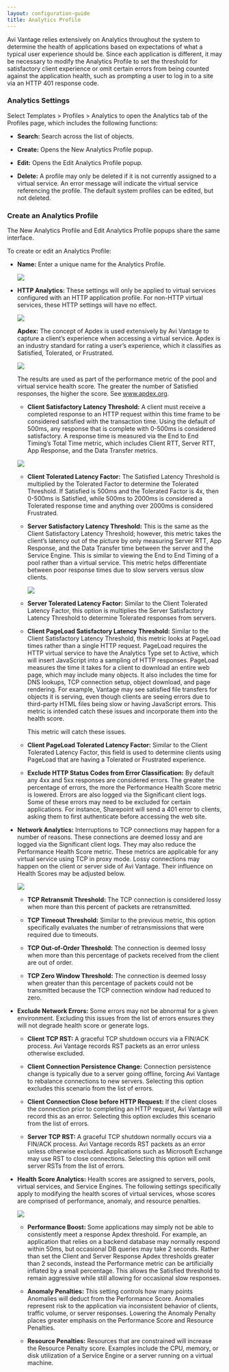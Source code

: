 ```yaml
---
layout: configuration-guide
title: Analytics Profile
---
```


Avi Vantage relies extensively on Analytics throughout the system to determine the health of applications based on expectations of what a typical user experience should be. Since each application is different, it may be necessary to modify the Analytics Profile to set the threshold for satisfactory client experience or omit certain errors from being counted against the application health, such as prompting a user to log in to a site via an HTTP 401 response code.

### Analytics Settings

Select Templates > Profiles > Analytics to open the Analytics tab of the Profiles page, which includes the following functions:

*   **Search:** Search across the list of objects.

*   **Create:** Opens the New Analytics Profile popup.

*   **Edit:** Opens the Edit Analytics Profile popup.

*   **Delete:** A profile may only be deleted if it is not currently assigned to a virtual service. An error message will indicate the virtual service referencing the profile. The default system profiles can be edited, but not deleted.

### Create an Analytics Profile

The New Analytics Profile and Edit Analytics Profile popups share the same interface.

To create or edit an Analytics Profile:

*   **Name:** Enter a unique name for the Analytics Profile.
    
    ![][1]

*   **HTTP Analytics:** These settings will only be applied to virtual services configured with an HTTP application profile. For non-HTTP virtual services, these HTTP settings will have no effect.
    
    ![][2]
    
    **Apdex:** The concept of Apdex is used extensively by Avi Vantage to capture a client’s experience when accessing a virtual service. Apdex is an industry standard for rating a user’s experience, which it classifies as Satisfied, Tolerated, or Frustrated.
    
    ![][3]
    
    The results are used as part of the performance metric of the pool and virtual service health score. The greater the number of Satisfied responses, the higher the score. See <a href="http://www.apdex.org" target="_blank">www.apdex.org</a>.
    
    *   **Client Satisfactory Latency Threshold:** A client must receive a completed response to an HTTP request within this time frame to be considered satisfied with the transaction time. Using the default of 500ms, any response that is complete with 0-500ms is considered satisfactory. A response time is measured via the End to End Timing’s Total Time metric, which includes Client RTT, Server RTT, App Response, and the Data Transfer metrics.
    
    ![][4]
    
    *   **Client Tolerated Latency Factor:** The Satisfied Latency Threshold is multiplied by the Tolerated Factor to determine the Tolerated Threshold. If Satisfied is 500ms and the Tolerated Factor is 4x, then 0-500ms is Satisfied, while 500ms to 2000ms is considered a Tolerated response time and anything over 2000ms is considered Frustrated.
    
    *   **Server Satisfactory Latency Threshold:** This is the same as the Client Satisfactory Latency Threshold; however, this metric takes the client’s latency out of the picture by only measuring Server RTT, App Response, and the Data Transfer time between the server and the Service Engine. This is similar to viewing the End to End Timing of a pool rather than a virtual service. This metric helps differentiate between poor response times due to slow servers versus slow clients.
        
        ![][5]
    
    *   **Server Tolerated Latency Factor:** Similar to the Client Tolerated Latency Factor, this option is multiplies the Server Satisfactory Latency Threshold to determine Tolerated responses from servers.
    
    *   **Client PageLoad Satisfactory Latency Threshold:** Similar to the Client Satisfactory Latency Threshold, this metric looks at PageLoad times rather than a single HTTP request. PageLoad requires the HTTP virtual service to have the Analytics Type set to Active, which will insert JavaScript into a sampling of HTTP responses. PageLoad measures the time it takes for a client to download an entire web page, which may include many objects. It also includes the time for DNS lookups, TCP connection setup, object download, and page rendering. For example, Vantage may see satisfied file transfers for objects it is serving, even though clients are seeing errors due to third-party HTML files being slow or having JavaScript errors. This metric is intended catch these issues and incorporate them into the health score.
        
        This metric will catch these issues.
    
    *   **Client PageLoad Tolerated Latency Factor:** Similar to the Client Tolerated Latency Factor, this field is used to determine clients using PageLoad that are having a Tolerated or Frustrated experience.
    
    *   **Exclude HTTP Status Codes from Error Classification:** By default any 4xx and 5xx responses are considered errors. The greater the percentage of errors, the more the Performance Health Score metric is lowered. Errors are also logged via the Significant client logs. Some of these errors may need to be excluded for certain applications. For instance, Sharepoint will send a 401 error to clients, asking them to first authenticate before accessing the web site.

*   **Network Analytics:** Interruptions to TCP connections may happen for a number of reasons. These connections are deemed lossy and are logged via the Significant client logs. They may also reduce the Performance Health Score metric. These metrics are applicable for any virtual service using TCP in proxy mode. Lossy connections may happen on the client or server side of Avi Vantage. Their influence on Health Scores may be adjusted below.
    
    ![][6]
    
    *   **TCP Retransmit Threshold:** The TCP connection is considered lossy when more than this percent of packets are retransmitted.
    
    *   **TCP Timeout Threshold:** Similar to the previous metric, this option specifically evaluates the number of retransmissions that were required due to timeouts.
    
    *   **TCP Out-of-Order Threshold:** The connection is deemed lossy when more than this percentage of packets received from the client are out of order.
    
    *   **TCP Zero Window Threshold:** The connection is deemed lossy when greater than this percentage of packets could not be transmitted because the TCP connection window had reduced to zero.

*   **Exclude Network Errors:** Some errors may not be abnormal for a given environment. Excluding this issues from the list of errors ensures they will not degrade health score or generate logs.
    
    *   **Client TCP RST:** A graceful TCP shutdown occurs via a FIN/ACK process. Avi Vantage records RST packets as an error unless otherwise excluded.
    
    *   **Client Connection Persistence Change:** Connection persistence change is typically due to a server going offline, forcing Avi Vantage to rebalance connections to new servers. Selecting this option excludes this scenario from the list of errors.
    
    *   **Client Connection Close before HTTP Request:** If the client closes the connection prior to completing an HTTP request, Avi Vantage will record this as an error. Selecting this option excludes this scenario from the list of errors.
    
    *   **Server TCP RST:** A graceful TCP shutdown normally occurs via a FIN/ACK process. Avi Vantage records RST packets as an error unless otherwise excluded. Applications such as Microsoft Exchange may use RST to close connections. Selecting this option will omit server RSTs from the list of errors.

*   **Health Score Analytics:** Health scores are assigned to servers, pools, virtual services, and Service Engines. The following settings specifically apply to modifying the health scores of virtual services, whose scores are comprised of performance, anomaly, and resource penalties.
    
    ![][7]
    
    *   **Performance Boost:** Some applications may simply not be able to consistently meet a response Apdex threshold. For example, an application that relies on a backend database may normally respond within 50ms, but occasional DB queries may take 2 seconds. Rather than set the Client and Server Response Apdex thresholds greater than 2 seconds, instead the Performance metric can be artificially inflated by a small percentage. This allows the Satisfied threshold to remain aggressive while still allowing for occasional slow responses.
    
    *   **Anomaly Penalties:** This setting controls how many points Anomalies will deduct from the Performance Score. Anomalies represent risk to the application via inconsistent behavior of clients, traffic volume, or server responses. Lowering the Anomaly Penalty places greater emphasis on the Performance Score and Resource Penalties.
    
    *   **Resource Penalties:** Resources that are constrained will increase the Resource Penalty score. Examples include the CPU, memory, or disk utilization of a Service Engine or a server running on a virtual machine.

 [1]: img/template_profiles_analytics_create-edit.jpg
 [2]: img/template_profiles_analytics_create-edit1.jpg
 [3]: img/template_profiles_analytics_create-edit5.jpg
 [4]: img/template_profiles_analytics_create-edit3.jpg
 [5]: img/template_profiles_analytics_create-edit4.jpg
 [6]: img/template_profiles_analytics_create-edit2.jpg
 [7]: img/template_profiles_analytics_create-edit6.jpg